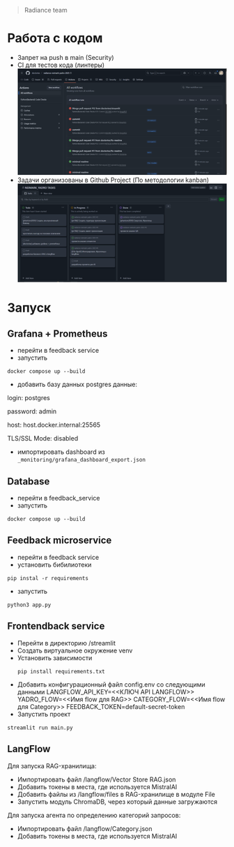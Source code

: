 > Radiance team

# Работа с кодом

- Запрет на push в main (Security)
- CI для тестов кода (линтеры)
![img.png](images/1122.png)
- Задачи организованы в Github Project (По методологии kanban)
![img.png](images/img.png)


# Запуск

## Grafana + Prometheus
- перейти в feedback service
- запустить
```shell
docker compose up --build
```
- добавить базу данных postgres
данные:

login: postgres

password: admin

host: host.docker.internal:25565

TLS/SSL Mode: disabled

- импортировать dashboard из `_monitoring/grafana_dashboard_export.json`

## Database

- перейти в feedback_service
- запустить
```shell
docker compose up --build
```
## Feedback microservice

- перейти в feedback service
- установить бибилиотеки
```shell
pip instal -r requirements
```
- запустить
```shell
python3 app.py
```
## Frontendback service
 - Перейти в директорию /streamlit
 - Создать виртуальное окружение venv
 - Установить зависимости
   ```shell
   pip install requirements.txt
   ```
 - Добавить конфигурационный файл config.env со следующими данными
LANGFLOW_API_KEY=<<КЛЮЧ API LANGFLOW>>
YADRO_FLOW=<<Имя flow для RAG>>
CATEGORY_FLOW=<<Имя flow для Category>>
FEEDBACK_TOKEN=default-secret-token
 - Запустить проект
```shell
streamlit run main.py
```

## LangFlow
Для запуска RAG-хранилища:
 - Импортировать файл /langflow/Vector Store RAG.json
 - Добавить токены в места, где используется MistralAI
 - Добавить файлы из /langflow/files в RAG-хранилище в модуле File
 - Запустить модуль ChromaDB, через который данные загружаются

Для запуска агента по определению категорий запросов:
 - Импортировать файл /langflow/Category.json
 - Добавить токены в места, где используется MistralAI
